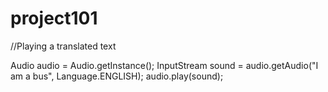 project101
==========

//Playing a translated text

Audio audio = Audio.getInstance();
InputStream sound  = audio.getAudio("I am a bus", Language.ENGLISH);
audio.play(sound);
